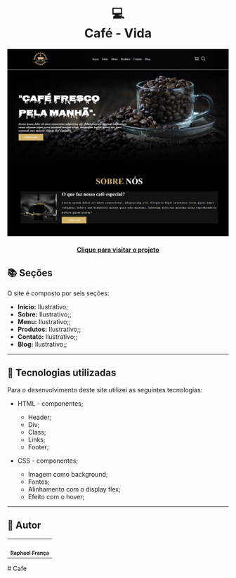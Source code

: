  <h1 align="center">
  💻<br>Café  - Vida
</h1>

![Resultado final do projeto](template.jpeg)
<h4 align="center"><a href="https://cafe-vida.netlify.app/">Clique para visitar o projeto</a></h4>


## 📚 Seções

O site é composto por seis seções:

- **Inicio:** Ilustrativo;
- **Sobre:** Ilustrativo;;
- **Menu:** Ilustrativo;;
- **Produtos:** Ilustrativo;;
- **Contato:** Ilustrativo;;
- **Blog:** Ilustrativo;;


---

## 💼 Tecnologias utilizadas

Para o desenvolvimento deste site utilizei as seguintes tecnologias:

- HTML - componentes;
   - Header;
   - Div;
   - Class;
   - Links;
   - Footer;
  
- CSS - componentes;
  -  Imagem como background;
   - Fontes;
   - Alinhamento com o display flex;
   - Efeito com o hover;


---

<h2>🦄 Autor</h2>

<table>
  <tr>
    <td align="center">
      <a href="https://github.com/iuricode">
        <img src="https://th.bing.com/th/id/OIP.AiDM_3jLeUPrxZfB7EeuwwAAAA?pid=ImgDet&rs=1" width="100px;" alt=""/><br>
        <sub>
          <b>Raphael França</b>
        </sub>
      </a>
    </td>
  </tr>
</table>
# Cafe
 
